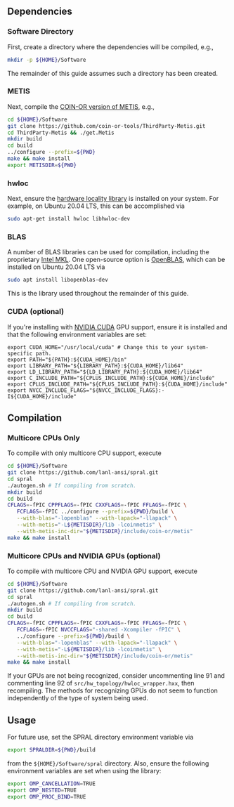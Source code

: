 ## Dependencies
### Software Directory
First, create a directory where the dependencies will be compiled, e.g.,
```bash
mkdir -p ${HOME}/Software
```
The remainder of this guide assumes such a directory has been created.

### METIS
Next, compile the [COIN-OR version of METIS](https://github.com/coin-or-tools/ThirdParty-Metis), e.g.,
```bash
cd ${HOME}/Software
git clone https://github.com/coin-or-tools/ThirdParty-Metis.git
cd ThirdParty-Metis && ./get.Metis
mkdir build
cd build
../configure --prefix=${PWD}
make && make install
export METISDIR=${PWD}
```

### hwloc
Next, ensure the [hardware locality library](https://www.open-mpi.org/projects/hwloc/) is installed on your system.
For example, on Ubuntu 20.04 LTS, this can be accomplished via
```bash
sudo apt-get install hwloc libhwloc-dev
```

### BLAS
A number of BLAS libraries can be used for compilation, including the proprietary [Intel MKL](https://software.intel.com/en-us/mkl).
One open-source option is [OpenBLAS](https://www.openblas.net), which can be installed on Ubuntu 20.04 LTS via
```bash
sudo apt install libopenblas-dev
```
This is the library used throughout the remainder of this guide.

### CUDA (optional)
If you're installing with [NVIDIA CUDA](https://developer.nvidia.com/cuda-downloads) GPU support, ensure it is installed and that the following environment variables are set:
```
export CUDA_HOME="/usr/local/cuda" # Change this to your system-specific path.
export PATH="${PATH}:${CUDA_HOME}/bin"
export LIBRARY_PATH="${LIBRARY_PATH}:${CUDA_HOME}/lib64"
export LD_LIBRARY_PATH="${LD_LIBRARY_PATH}:${CUDA_HOME}/lib64"
export C_INCLUDE_PATH="${CPLUS_INCLUDE_PATH}:${CUDA_HOME}/include"
export CPLUS_INCLUDE_PATH="${CPLUS_INCLUDE_PATH}:${CUDA_HOME}/include"
export NVCC_INCLUDE_FLAGS="${NVCC_INCLUDE_FLAGS}:-I${CUDA_HOME}/include"
```

## Compilation
### Multicore CPUs Only
To compile with only multicore CPU support, execute
```bash
cd ${HOME}/Software
git clone https://github.com/lanl-ansi/spral.git
cd spral
./autogen.sh # If compiling from scratch.
mkdir build
cd build
CFLAGS=-fPIC CPPFLAGS=-fPIC CXXFLAGS=-fPIC FFLAGS=-fPIC \
   FCFLAGS=-fPIC ../configure --prefix=${PWD}/build \
   --with-blas="-lopenblas" --with-lapack="-llapack" \
   --with-metis="-L${METISDIR}/lib -lcoinmetis" \
   --with-metis-inc-dir="${METISDIR}/include/coin-or/metis"
make && make install
```

### Multicore CPUs and NVIDIA GPUs (optional)
To compile with multicore CPU and NVIDIA GPU support, execute
```bash
cd ${HOME}/Software
git clone https://github.com/lanl-ansi/spral.git
cd spral
./autogen.sh # If compiling from scratch.
mkdir build
cd build
CFLAGS=-fPIC CPPFLAGS=-fPIC CXXFLAGS=-fPIC FFLAGS=-fPIC \
   FCFLAGS=-fPIC NVCCFLAGS="-shared -Xcompiler -fPIC" \
   ../configure --prefix=${PWD}/build \
   --with-blas="-lopenblas" --with-lapack="-llapack" \
   --with-metis="-L${METISDIR}/lib -lcoinmetis" \
   --with-metis-inc-dir="${METISDIR}/include/coin-or/metis"
make && make install
```
If your GPUs are not being recognized, consider uncommenting line 91 and commenting line 92 of `src/hw_topology/hwloc_wrapper.hxx`, then recompiling.
The methods for recognizing GPUs do not seem to function independently of the type of system being used.

## Usage
For future use, set the SPRAL directory environment variable via
```bash
export SPRALDIR=${PWD}/build
```
from the `${HOME}/Software/spral` directory.
Also, ensure the following environment variables are set when using the library:
```bash
export OMP_CANCELLATION=TRUE
export OMP_NESTED=TRUE
export OMP_PROC_BIND=TRUE
```
